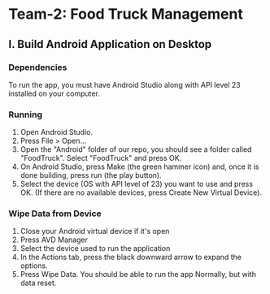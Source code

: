 # Team-2: Food Truck Management

## I. Build Android Application on Desktop

### Dependencies
To run the app, you must have Android Studio along with API level 23 installed on your computer.

### Running
1. Open Android Studio.
2. Press File > Open...
3. Open the "Android" folder of our repo, you should see a folder called "FoodTruck". Select "FoodTruck" and press OK.
4. On Android Studio, press Make (the green hammer icon) and, once it is done building, press run (the play button).
5. Select the device (OS with API level of 23) you want to use and press OK. (If there are no available devices, press Create New Virtual Device).

### Wipe Data from Device

1. Close your Android virtual device if it's open
2. Press AVD Manager
3. Select the device used to run the application
4. In the Actions tab, press the black downward arrow to expand the options.
5. Press Wipe Data. You should be able to run the app Normally, but with data reset.
